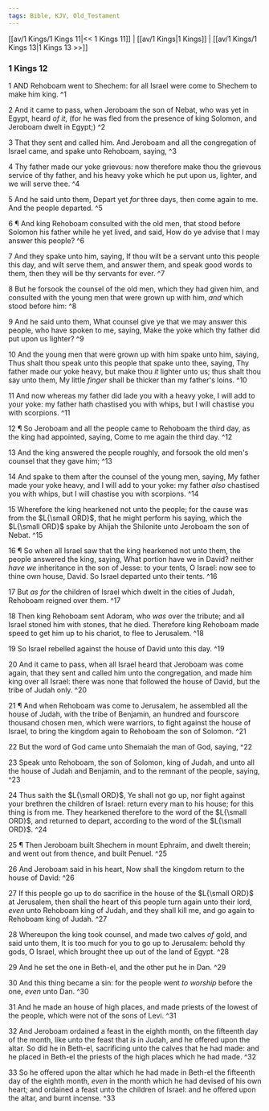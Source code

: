 ```yaml
---
tags: Bible, KJV, Old_Testament
---
```


[[av/1 Kings/1 Kings 11|<< 1 Kings 11]] | [[av/1 Kings|1 Kings]] | [[av/1 Kings/1 Kings 13|1 Kings 13 >>]]

### 1 Kings 12

1 AND Rehoboam went to Shechem: for all Israel were come to Shechem to make him king. ^1

2 And it came to pass, when Jeroboam the son of Nebat, who was yet in Egypt, heard _of_ _it_, (for he was fled from the presence of king Solomon, and Jeroboam dwelt in Egypt;) ^2

3 That they sent and called him. And Jeroboam and all the congregation of Israel came, and spake unto Rehoboam, saying, ^3

4 Thy father made our yoke grievous: now therefore make thou the grievous service of thy father, and his heavy yoke which he put upon us, lighter, and we will serve thee. ^4

5 And he said unto them, Depart yet _for_ three days, then come again to me. And the people departed. ^5

6 ¶ And king Rehoboam consulted with the old men, that stood before Solomon his father while he yet lived, and said, How do ye advise that I may answer this people? ^6

7 And they spake unto him, saying, If thou wilt be a servant unto this people this day, and wilt serve them, and answer them, and speak good words to them, then they will be thy servants for ever. ^7

8 But he forsook the counsel of the old men, which they had given him, and consulted with the young men that were grown up with him, _and_ which stood before him: ^8

9 And he said unto them, What counsel give ye that we may answer this people, who have spoken to me, saying, Make the yoke which thy father did put upon us lighter? ^9

10 And the young men that were grown up with him spake unto him, saying, Thus shalt thou speak unto this people that spake unto thee, saying, Thy father made our yoke heavy, but make thou _it_ lighter unto us; thus shalt thou say unto them, My little _finger_ shall be thicker than my father's loins. ^10

11 And now whereas my father did lade you with a heavy yoke, I will add to your yoke: my father hath chastised you with whips, but I will chastise you with scorpions. ^11

12 ¶ So Jeroboam and all the people came to Rehoboam the third day, as the king had appointed, saying, Come to me again the third day. ^12

13 And the king answered the people roughly, and forsook the old men's counsel that they gave him; ^13

14 And spake to them after the counsel of the young men, saying, My father made your yoke heavy, and I will add to your yoke: my father _also_ chastised you with whips, but I will chastise you with scorpions. ^14

15 Wherefore the king hearkened not unto the people; for the cause was from the $L{\small ORD}$, that he might perform his saying, which the $L{\small ORD}$ spake by Ahijah the Shilonite unto Jeroboam the son of Nebat. ^15

16 ¶ So when all Israel saw that the king hearkened not unto them, the people answered the king, saying, What portion have we in David? neither _have_ _we_ inheritance in the son of Jesse: to your tents, O Israel: now see to thine own house, David. So Israel departed unto their tents. ^16

17 But _as_ _for_ the children of Israel which dwelt in the cities of Judah, Rehoboam reigned over them. ^17

18 Then king Rehoboam sent Adoram, who _was_ over the tribute; and all Israel stoned him with stones, that he died. Therefore king Rehoboam made speed to get him up to his chariot, to flee to Jerusalem. ^18

19 So Israel rebelled against the house of David unto this day. ^19

20 And it came to pass, when all Israel heard that Jeroboam was come again, that they sent and called him unto the congregation, and made him king over all Israel: there was none that followed the house of David, but the tribe of Judah only. ^20

21 ¶ And when Rehoboam was come to Jerusalem, he assembled all the house of Judah, with the tribe of Benjamin, an hundred and fourscore thousand chosen men, which were warriors, to fight against the house of Israel, to bring the kingdom again to Rehoboam the son of Solomon. ^21

22 But the word of God came unto Shemaiah the man of God, saying, ^22

23 Speak unto Rehoboam, the son of Solomon, king of Judah, and unto all the house of Judah and Benjamin, and to the remnant of the people, saying, ^23

24 Thus saith the $L{\small ORD}$, Ye shall not go up, nor fight against your brethren the children of Israel: return every man to his house; for this thing is from me. They hearkened therefore to the word of the $L{\small ORD}$, and returned to depart, according to the word of the $L{\small ORD}$. ^24

25 ¶ Then Jeroboam built Shechem in mount Ephraim, and dwelt therein; and went out from thence, and built Penuel. ^25

26 And Jeroboam said in his heart, Now shall the kingdom return to the house of David: ^26

27 If this people go up to do sacrifice in the house of the $L{\small ORD}$ at Jerusalem, then shall the heart of this people turn again unto their lord, _even_ unto Rehoboam king of Judah, and they shall kill me, and go again to Rehoboam king of Judah. ^27

28 Whereupon the king took counsel, and made two calves _of_ gold, and said unto them, It is too much for you to go up to Jerusalem: behold thy gods, O Israel, which brought thee up out of the land of Egypt. ^28

29 And he set the one in Beth-el, and the other put he in Dan. ^29

30 And this thing became a sin: for the people went _to_ _worship_ before the one, _even_ unto Dan. ^30

31 And he made an house of high places, and made priests of the lowest of the people, which were not of the sons of Levi. ^31

32 And Jeroboam ordained a feast in the eighth month, on the fifteenth day of the month, like unto the feast that _is_ in Judah, and he offered upon the altar. So did he in Beth-el, sacrificing unto the calves that he had made: and he placed in Beth-el the priests of the high places which he had made. ^32

33 So he offered upon the altar which he had made in Beth-el the fifteenth day of the eighth month, _even_ in the month which he had devised of his own heart; and ordained a feast unto the children of Israel: and he offered upon the altar, and burnt incense. ^33
